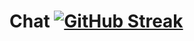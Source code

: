# Chat [![GitHub Streak](http://github-readme-streak-stats.herokuapp.com?user=DevilSJ786&theme=highcontrast&date_format=M%20j%5B%2C%20Y%5D)](https://git.io/streak-stats)
